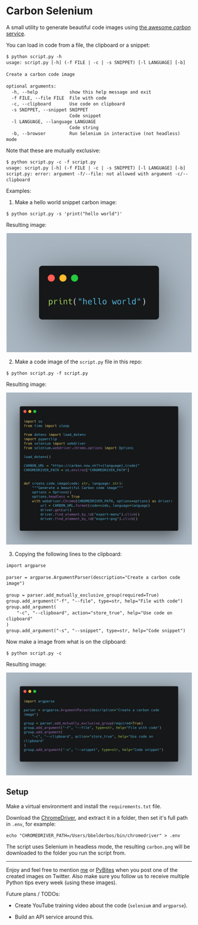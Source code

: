 # Carbon Selenium

A small utility to generate beautiful code images using [the awesome _carbon_ service](https://carbon.now.sh/).

You can load in code from a file, the clipboard or a snippet:

```
$ python script.py -h
usage: script.py [-h] (-f FILE | -c | -s SNIPPET) [-l LANGUAGE] [-b]

Create a carbon code image

optional arguments:
  -h, --help            show this help message and exit
  -f FILE, --file FILE  File with code
  -c, --clipboard       Use code on clipboard
  -s SNIPPET, --snippet SNIPPET
                        Code snippet
  -l LANGUAGE, --language LANGUAGE
                        Code string
  -b, --browser         Run Selenium in interactive (not headless) mode
```

Note that these are mutually exclusive:

```
$ python script.py -c -f script.py
usage: script.py [-h] (-f FILE | -c | -s SNIPPET) [-l LANGUAGE] [-b]
script.py: error: argument -f/--file: not allowed with argument -c/--clipboard
```

Examples:

1. Make a hello world snippet carbon image:

```
$ python script.py -s 'print("hello world")'
```

Resulting image:

![image from string](assets/image-from-string.png)

2. Make a code image of the `script.py` file in this repo:

```
$ python script.py -f script.py
```

Resulting image:

![image from file](assets/image-from-file.png)

3. Copying the following lines to the clipboard:

```
import argparse

parser = argparse.ArgumentParser(description="Create a carbon code image")

group = parser.add_mutually_exclusive_group(required=True)
group.add_argument("-f", "--file", type=str, help="File with code")
group.add_argument(
    "-c", "--clipboard", action="store_true", help="Use code on clipboard"
)
group.add_argument("-s", "--snippet", type=str, help="Code snippet")
```

Now make a image from what is on the clipboard:

```
$ python script.py -c
```

Resulting image:

![image from clipboard](assets/image-from-clipboard.png)

## Setup

Make a virtual environment and install the `requirements.txt` file.

Download the [ChromeDriver](https://chromedriver.chromium.org/), and extract it in a folder, then set it's full path in `.env`, for example:

```
echo "CHROMEDRIVER_PATH=/Users/bbelderbos/bin/chromedriver" > .env
```

The script uses Selenium in headless mode, the resulting `carbon.png` will be downloaded to the folder you run the script from.

---

Enjoy and feel free to mention [me](https://twitter.com/bbelderbos) or [PyBites](https://twitter.com/pybites) when you post one of the created images on Twitter. Also make sure you follow us to receive multiple Python tips every week (using these images).

Future plans / TODOs:

- Create YouTube training video about the code (`selenium` and `argparse`).

- Build an API service around this.
